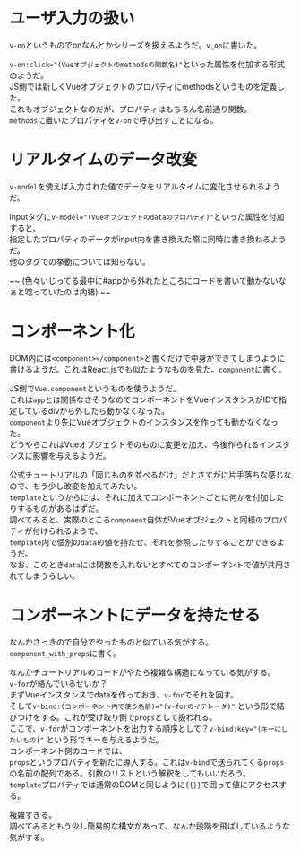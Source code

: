 # ユーザ入力の扱い
`v-on`というものでonなんとかシリーズを扱えるようだ。`v_on`に書いた。

`v-on:click="(Vueオブジェクトのmethodsの関数名)"`といった属性を付加する形式のようだ。  
JS側では新しくVueオブジェクトのプロパティにmethodsというものを定義した。  
これもオブジェクトなのだが、プロパティはもちろん名前通り関数。  
`methods`に置いたプロパティを`v-on`で呼び出すことになる。

# リアルタイムのデータ改変
`v-model`を使えば入力された値でデータをリアルタイムに変化させられるようだ。  

inputタグに`v-model="(Vueオブジェクトのdataのプロパティ)"`といった属性を付加すると、  
指定したプロパティのデータがinput内を書き換えた際に同時に書き換わるようだ。  
他のタグでの挙動については知らない。

~~ (色々いじってる最中に#appから外れたところにコードを書いて動かないなぁと唸っていたのは内緒) ~~

# コンポーネント化
DOM内には`<component></component>`と書くだけで中身ができてしまうように書けるようだ。これはReact.jsでも似たようなものを見た。`component`に書く。

JS側で`Vue.component`というものを使うようだ。  
これは`app`とは関係なさそうなのでコンポーネントをVueインスタンスがIDで指定しているdivから外したら動かなくなった。  
`component`より先にVueオブジェクトのインスタンスを作っても動かなくなった。  
どうやらこれはVueオブジェクトそのものに変更を加え、今後作られるインスタンスに影響を与えるようだ。

公式チュートリアルの「同じものを並べるだけ」だとさすがに片手落ちな感じなので、もう少し改変を加えてみたい。  
`template`というからには、それに加えてコンポーネントごとに何かを付加したりするものがあるはずだ。  
調べてみると、実際のところ`component`自体がVueオブジェクトと同様のプロパティが付けられるようで、  
`template`内で個別の`data`の値を持たせ、それを参照したりすることができるようだ。  
なお、このとき`data`には関数を入れないとすべてのコンポーネントで値が共用されてしまうらしい。

# コンポーネントにデータを持たせる
なんかさっきので自分でやったものと似ている気がする。`component_with_props`に書く。

なんかチュートリアルのコードがやたら複雑な構造になっている気がする。  
`v-for`が絡んでいるせいか？  
まずVueインスタンスでdataを作っておき、`v-for`でそれを回す。  
そして`v-bind:(コンポーネント内で使う名前)="(v-forのイテレータ)"` という形で結びつけをする。これが受け取り側で`props`として扱われる。    
ここで、`v-for`がコンポーネントを出力する順序として？`v-bind:key="(キーにしたいもの)"` という形でキーを与えるようだ。  
コンポーネント側のコードでは、  
`props`というプロパティを新たに導入する。これは`v-bind`で送られてくる`props`の名前の配列である。引数のリストという解釈をしてもいいだろう。  
`template`プロパティでは通常のDOMと同じように`{{}}`で囲って値にアクセスする。

複雑すぎる。  
調べてみるともう少し簡易的な構文があって、なんか段階を飛ばしているような気がする。